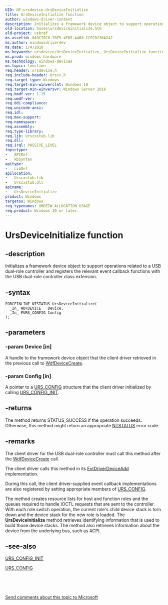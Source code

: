 ```yaml
---
UID: NF:ursdevice.UrsDeviceInitialize
title: UrsDeviceInitialize function
author: windows-driver-content
description: Initializes a framework device object to support operations related to a USB dual-role controller and registers the relevant event callback functions with the USB dual-role controller class extension.
old-location: buses\ursdeviceinitialize.htm
old-project: usbref
ms.assetid: 8A9C76C0-70F5-4F65-A460-CCFCD236A242
ms.author: windowsdriverdev
ms.date: 1/4/2018
ms.keywords: ursdevice/UrsDeviceInitialize, UrsDeviceInitialize function [Buses], buses.ursdeviceinitialize, UrsDeviceInitialize
ms.prod: windows-hardware
ms.technology: windows-devices
ms.topic: function
req.header: ursdevice.h
req.include-header: Urscx.h
req.target-type: Windows
req.target-min-winverclnt: Windows 10
req.target-min-winversvr: Windows Server 2016
req.kmdf-ver: 1.15
req.umdf-ver: 
req.ddi-compliance: 
req.unicode-ansi: 
req.idl: 
req.max-support: 
req.namespace: 
req.assembly: 
req.type-library: 
req.lib: Urscxstub.lib
req.dll: 
req.irql: PASSIVE_LEVEL
topictype:
-	APIRef
-	kbSyntax
apitype:
-	LibDef
apilocation:
-	Urscxstub.lib
-	Urscxstub.dll
apiname:
-	UrsDeviceInitialize
product: Windows
targetos: Windows
req.typenames: UMDETW_ALLOCATION_USAGE
req.product: Windows 10 or later.
---
```


# UrsDeviceInitialize function


## -description


Initializes a framework device object to support operations related to  a USB dual-role controller and registers the relevant event callback functions with the USB dual-role controller class extension.


## -syntax


````
FORCEINLINE NTSTATUS UrsDeviceInitialize(
  _In_ WDFDEVICE   Device,
  _In_ PURS_CONFIG Config
);
````


## -parameters




### -param Device [in]

A handle to the framework device object that the client driver retrieved in the previous call to <a href="..\wdfdevice\nf-wdfdevice-wdfdevicecreate.md">WdfDeviceCreate</a>.


### -param Config [in]

 A pointer to a <a href="..\ursdevice\ns-ursdevice-_urs_config.md">URS_CONFIG</a> structure that the client driver initialized by calling <a href="..\ursdevice\nf-ursdevice-urs_config_init.md">URS_CONFIG_INIT</a>.


## -returns


The method returns STATUS_SUCCESS if the operation succeeds. Otherwise, this method might return an appropriate <a href="https://msdn.microsoft.com/7792201b-63bb-4db5-803d-2af02893d505">NTSTATUS</a> error code. 



## -remarks


The client driver for the USB dual-role controller must call this method after the <a href="..\wdfdevice\nf-wdfdevice-wdfdevicecreate.md">WdfDeviceCreate</a> call. 

The client driver calls this method in its <a href="..\wdfdriver\nc-wdfdriver-evt_wdf_driver_device_add.md">EvtDriverDeviceAdd</a> implementation.

During this call, the client driver-supplied event callback implementations are also registered by setting appropriate members of <a href="..\ursdevice\ns-ursdevice-_urs_config.md">URS_CONFIG</a>. 

The method creates resource lists for host and function roles and the queues required to handle IOCTL requests that are sent to the controller. With each role switch operation, the current role's child device stack  is torn down and the device stack for the new role is loaded. The  <b>UrsDeviceInitialize</b> method retrieves identifying information that is used to build those device stacks. The method also retrieves information about the device from the underlying bus, such as ACPI.



## -see-also

<a href="..\ursdevice\nf-ursdevice-urs_config_init.md">URS_CONFIG_INIT</a>

<a href="..\ursdevice\ns-ursdevice-_urs_config.md">URS_CONFIG</a>

 

 

<a href="mailto:wsddocfb@microsoft.com?subject=Documentation%20feedback [usbref\buses]:%20UrsDeviceInitialize function%20 RELEASE:%20(1/4/2018)&amp;body=%0A%0APRIVACY STATEMENT%0A%0AWe use your feedback to improve the documentation. We don't use your email address for any other purpose, and we'll remove your email address from our system after the issue that you're reporting is fixed. While we're working to fix this issue, we might send you an email message to ask for more info. Later, we might also send you an email message to let you know that we've addressed your feedback.%0A%0AFor more info about Microsoft's privacy policy, see http://privacy.microsoft.com/en-us/default.aspx." title="Send comments about this topic to Microsoft">Send comments about this topic to Microsoft</a>

